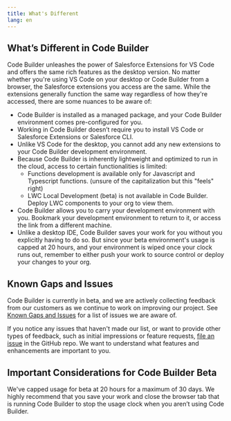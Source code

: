 ```yaml
---
title: What's Different
lang: en
---
```

## What’s Different in Code Builder

Code Builder unleashes the power of Salesforce Extensions for VS Code and offers the same rich features as the desktop version. No matter whether you're using VS Code on your desktop or Code Builder from a browser, the Salesforce extensions you access are the same. While the extensions generally function the same way regardless of how they're accessed, there are some nuances to be aware of:

* Code Builder is installed as a managed package, and your Code Builder environment comes pre-configured for you.
* Working in Code Builder doesn’t require you to install VS Code or Salesforce Extensions or Salesforce CLI. 
* Unlike VS Code for the desktop, you cannot add any new extensions to your Code Builder development environment.
* Because Code Builder is inherently lightweight and optimized to run in the cloud, access to certain functionalities is limited:    
    * Functions development is available only for Javascript and Typescript functions. (unsure of the capitalization but this "feels" right)
    * LWC Local Development (beta) is not available in Code Builder. Deploy LWC components to your org to view them.
* Code Builder allows you to carry your development environment with you. Bookmark your development environment to return to it, or access the link from a different machine. 
* Unlike a desktop IDE, Code Builder saves your work for you without you explicitly having to do so. But since your beta environment's usage is capped at 20 hours, and your environment is wiped once your clock runs out, remember to either push your work to source control or deploy your changes to your org. 

## Known Gaps and Issues
Code Builder is currently in beta,  and we are actively collecting feedback from our customers as we continue to work on improving our project. See [Known Gaps and Issues](https://github.com/forcedotcom/try-code-builder-feedback/wiki/Known-Gaps-and-Issues) for a list of issues we are aware of. 

If you notice any issues that  haven't made our list, or want to provide other types of feedback, such as initial impressions or feature requests, [file an issue](https://github.com/forcedotcom/try-code-builder-feedback/issues) in the GitHub repo. We want to understand what features and enhancements are important to you.

## Important Considerations for Code Builder Beta
We've capped usage for beta at 20 hours for a maximum of 30 days. We highly recommend that you save your work and close the browser tab that is running Code Builder to stop the usage clock when you aren’t using Code Builder.